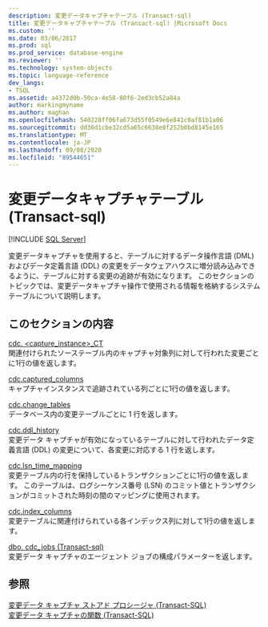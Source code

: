 ```yaml
---
description: 変更データキャプチャテーブル (Transact-sql)
title: 変更データキャプチャテーブル (Transact-sql) |Microsoft Docs
ms.custom: ''
ms.date: 03/06/2017
ms.prod: sql
ms.prod_service: database-engine
ms.reviewer: ''
ms.technology: system-objects
ms.topic: language-reference
dev_langs:
- TSQL
ms.assetid: a4372d0b-50ca-4e58-80f6-2ed3cb52a84a
author: markingmyname
ms.author: maghan
ms.openlocfilehash: 540228ff06fa673d55f0549e6e841c0af81b1a06
ms.sourcegitcommit: dd36d1cbe32cd5a65c6638e8f252b0bd8145e165
ms.translationtype: MT
ms.contentlocale: ja-JP
ms.lasthandoff: 09/08/2020
ms.locfileid: "89544651"
---
```

# <a name="change-data-capture-tables-transact-sql"></a>変更データキャプチャテーブル (Transact-sql)
[!INCLUDE [SQL Server](../../includes/applies-to-version/sqlserver.md)]

  変更データキャプチャを使用すると、テーブルに対するデータ操作言語 (DML) およびデータ定義言語 (DDL) の変更をデータウェアハウスに増分読み込みできるように、テーブルに対する変更の追跡が有効になります。 このセクションのトピックでは、変更データキャプチャ操作で使用される情報を格納するシステムテーブルについて説明します。  
  
## <a name="in-this-section"></a>このセクションの内容  
 [cdc. <capture_instance>_CT](../../relational-databases/system-tables/cdc-capture-instance-ct-transact-sql.md)  
 関連付けられたソーステーブル内のキャプチャ対象列に対して行われた変更ごとに1行の値を返します。  
  
 [cdc.captured_columns](../../relational-databases/system-tables/cdc-captured-columns-transact-sql.md)  
 キャプチャインスタンスで追跡されている列ごとに1行の値を返します。  
  
 [cdc.change_tables](../../relational-databases/system-tables/cdc-change-tables-transact-sql.md)  
 データベース内の変更テーブルごとに 1 行を返します。  
  
 [cdc.ddl_history](../../relational-databases/system-tables/cdc-ddl-history-transact-sql.md)  
 変更データ キャプチャが有効になっているテーブルに対して行われたデータ定義言語 (DDL) の変更について、各変更に対応する 1 行を返します。  
  
 [cdc.lsn_time_mapping](../../relational-databases/system-tables/cdc-lsn-time-mapping-transact-sql.md)  
 変更テーブル内の行を保持しているトランザクションごとに1行の値を返します。 このテーブルは、ログシーケンス番号 (LSN) のコミット値とトランザクションがコミットされた時刻の間のマッピングに使用されます。  
  
 [cdc.index_columns](../../relational-databases/system-tables/cdc-index-columns-transact-sql.md)  
 変更テーブルに関連付けられている各インデックス列に対して1行の値を返します。  
  
 [dbo. cdc_jobs &#40;Transact-sql&#41;](../../relational-databases/system-tables/dbo-cdc-jobs-transact-sql.md)  
 変更データ キャプチャのエージェント ジョブの構成パラメーターを返します。  
  
## <a name="see-also"></a>参照  
 [変更データ キャプチャ ストアド プロシージャ &#40;Transact-SQL&#41;](../../relational-databases/system-stored-procedures/change-data-capture-stored-procedures-transact-sql.md)   
 [変更データ キャプチャの関数 &#40;Transact-SQL&#41;](../../relational-databases/system-functions/change-data-capture-functions-transact-sql.md)  
  
  
